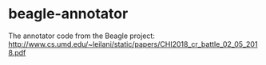 # beagle-annotator
The annotator code from the Beagle project: http://www.cs.umd.edu/~leilani/static/papers/CHI2018_cr_battle_02_05_2018.pdf
